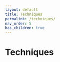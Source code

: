 ```yaml
---
layout: default
title: Techniques
permalink: /techniques/
nav_order: 5
has_children: true
---
```

# Techniques  

